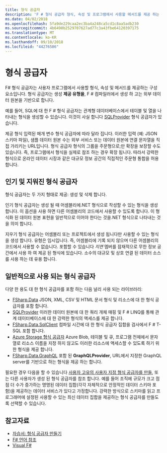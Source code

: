 ```yaml
---
title: 형식 공급자
description: 'F # 형식 공급자 형식, 속성 및 프로그램에서 사용할 메서드를 제공 하는 구성 요소를가 하는 방법에 대해 알아봅니다.'
ms.date: 04/02/2018
ms.openlocfilehash: 5fa9de229caa2ec3ba4a248ca5cd1c8aa5adb230
ms.sourcegitcommit: 4b6490b2529707627ad77c3a43fbe64120397175
ms.translationtype: MT
ms.contentlocale: ko-KR
ms.lasthandoff: 09/10/2018
ms.locfileid: "44276586"
---
```

# <a name="type-providers"></a>형식 공급자

F# 형식 공급자는 사용자 프로그램에서 사용할 형식, 속성 및 메서드를 제공하는 구성 요소입니다. 형식 공급자는 생성 **제공 유형을**, F # 컴파일러에서 생성 하 고는 외부 데이터 원본을 기반으로 합니다.

예를 들어, SQL에 대 한 F # 형식 공급자는 관계형 데이터베이스에서 테이블 및 열을 나타내는 형식을 생성할 수 있습니다. 이것이 사실 합니다 [SQLProvider](https://fsprojects.github.io/SQLProvider/) 형식 공급자가 있습니다.

제공 형식 입력된 매개 변수 형식 공급자에 따라 달라 집니다. 이러한 입력 (예: JSON 스키마 파일), 샘플 데이터 원본 수는 외부 서비스 또는 데이터 원본에 연결 문자열을 직접 가리키는 URL입니다. 형식 공급자 형식의 그룹을 주문형으로;만 확장을 보장할 수도 있습니다. 즉, 프로그램에서 형식을 실제로 참조 하는 경우 확장 됩니다. 따라서 강력한 형식으로 온라인 데이터 시장과 같은 대규모 정보 공간의 직접적인 주문형 통합을 허용합니다.

## <a name="generative-and-erased-type-providers"></a>인기 및 지워진 형식 공급자

형식 공급자는 두 가지 형태로 제공: 생성 및 삭제 합니다.

인기 형식 공급자는 생성 될 때 어셈블리에.NET 형식으로 작성할 수 있는 형식을 생성 합니다. 이 옵션을 사용 하면 다른 어셈블리의 코드에서 사용할 수 있도록 합니다. 이 형식화 된 데이터 원본 표현을 일반적으로 이어야 한다는 것을.NET 형식으로 나타내는 것을 의미 합니다.

지우기 형식 공급자는 어셈블리 또는 프로젝트에서 생성 됩니다만 사용할 수 있는 형식을 생성 합니다. 유형은 임시입니다. 즉, 어셈블리에 기록 되지 않으며 다른 어셈블리의 코드에서 사용할 수 없습니다. 포함할 수 있습니다 *지연* 멤버를 잠재적으로 무한 정보 공간에서 사용 하 여 제공 된 형식에 있습니다. 소수의 대규모 및 상호 연결 된 데이터 소스를 사용 하는 데 유용 합니다.

## <a name="commonly-used-type-providers"></a>일반적으로 사용 되는 형식 공급자

다양 한 용도 대 한 형식 공급자를 포함 하는 다음 널리 사용 되는 라이브러리:

- [FSharp.Data](https://fsharp.github.io/FSharp.Data/) JSON, XML, CSV 및 HTML 문서 형식 및 리소스에 대 한 형식 공급자를 포함 합니다.
- [SQLProvider](https://fsprojects.github.io/SQLProvider/) 이러한 데이터 원본에 대 한 쿼리 개체 매핑 및 F # LINQ를 통해 관계 데이터베이스에 대 한 강력한 형식의 액세스를 제공 합니다.
- [FSharp.Data.SqlClient](https://fsprojects.github.io/FSharp.Data.SqlClient/) 컴파일 시간에 대 한 형식 공급자 집합을 검사에서 F # T-SQL 포함 합니다.
- [Azure Storage 형식 공급자](https://fsprojects.github.io/AzureStorageTypeProvider/) Azure Blob, 테이블 및 큐, 프로그램 전체에서 문자열로 리소스 이름을 지정 하지 않고도 이러한 리소스에 액세스할 수 있도록 하기 위한 형식을 제공 합니다.
- [FSharp.Data.GraphQL](https://fsprojects.github.io/FSharp.Data.GraphQL/index.html) 포함 된 **GraphQLProvider**, URL에서 지정한 GraphQL server를 기반으로 하는 형식을 제공 하는 합니다.

필요한 경우 다음을 할 수 있습니다 [사용자 고유의 사용자 지정 형식 공급자를 만들](creating-a-type-provider.md), 또는 다른 사용자가 생성 된 형식 공급자를 참조 합니다. 예를 들어 조직에 규모가 크고 점점 더 수가 증가하는 명명된 데이터 집합(각각 자체적으로 안정적인 데이터 스키마 포함)을 제공하는 데이터 서비스가 있다고 가정합니다. 강력한 방식으로 스키마를 읽고 프로그래머에 설정된 사용할 수 있는 최신 데이터 집합을 제공하는 형식 공급자를 만들도록 선택할 수 있습니다.

## <a name="see-also"></a>참고자료

- [자습서: 형식 공급자 만들기](creating-a-type-provider.md)
- [F# 언어 참조](../../language-reference/index.md)
- [Visual F#](../../index.md)
